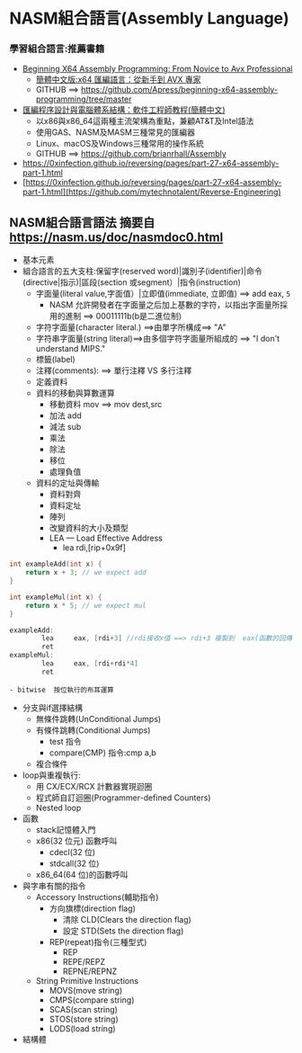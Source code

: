 # NASM組合語言(Assembly Language)
### 學習組合語言:推薦書籍
- [Beginning X64 Assembly Programming: From Novice to Avx Professional](https://www.tenlong.com.tw/products/9781484250754?list_name=srh)
  - [簡體中文版:x64 匯編語言：從新手到 AVX 專家 ](https://www.tenlong.com.tw/products/9787302595465?list_name=srh)
  - GITHUB ==> https://github.com/Apress/beginning-x64-assembly-programming/tree/master
- [匯編程序設計與電腦體系結構：軟件工程師教程(簡體中文)](https://www.tenlong.com.tw/products/9787111615163?list_name=srh)
  - 以x86與x86_64這兩種主流架構為重點，兼顧AT&T及Intel語法
  - 使用GAS、NASM及MASM三種常見的匯編器
  - Linux、macOS及Windows三種常用的操作系統
  - GITHUB ==> https://github.com/brianrhall/Assembly
- https://0xinfection.github.io/reversing/pages/part-27-x64-assembly-part-1.html
- [https://0xinfection.github.io/reversing/pages/part-27-x64-assembly-part-1.html](https://github.com/mytechnotalent/Reverse-Engineering)

## NASM組合語言語法  摘要自 https://nasm.us/doc/nasmdoc0.html
- 基本元素
- 組合語言的五大支柱:保留字(reserved word)|識別子(identifier)|命令(directive|指示)|區段(section 或segment）|指令(instruction)
  - 字面量(literal value,字面值）|立即值(immediate, 立即值) ==> add eax, `5`
    - NASM 允許開發者在字面量之后加上基數的字符，以指出字面量所採用的進制 ==>  00011111b(b是二進位制)
  - 字符字面量(character literal.) ==>由單字所構成==> "A"
  - 字符串字面量(string literal)==>由多個字符字面量所組成的 ==> "I don't understand MIPS."
  - 標籤(label)
  - 注釋(comments): ==> 單行注釋 VS 多行注釋
  - 定義資料
  - 資料的移動與算數運算
    - 移動資料 mov  ==> mov dest,src
    - 加法 add
    - 減法 sub
    - 乘法
    - 除法
    - 移位
    - 處理負值
  - 資料的定址與傳輸
    - 資料對齊
    - 資料定址
    - 陣列
    - 改變資料的大小及類型
    - LEA — Load Effective Address
      - lea  rdi,[rip+0x9f]
```c
int exampleAdd(int x) {
    return x + 3; // we expect add
}

int exampleMul(int x) {
    return x * 5; // we expect mul
}

exampleAdd:
        lea     eax, [rdi+3] //rdi接收x值 ==> rdi+3 複製到  eax(函數的回傳值)
        ret
exampleMul:
        lea     eax, [rdi+rdi*4]
        ret
```
    - bitwise  按位執行的布耳運算
  - 分支與if選擇結構
    - 無條件跳轉(UnConditional Jumps)
    - 有條件跳轉(Conditional Jumps)
      - test 指令
      - compare(CMP) 指令:cmp a,b
    - 複合條件
  - loop與重複執行:
    - 用 CX/ECX/RCX 計數器實現迴圈
    - 程式師自訂迴圈(Programmer-defined Counters)
    - Nested loop
  - 函數
    - stack記憶體入門
    - x86(32 位元) 函數呼叫
      - cdecl(32 位)
      - stdcall(32 位)
    - x86_64(64 位)的函數呼叫
  - 與字串有關的指令
    - Accessory Instructions(輔助指令)
      - 方向旗標(direction flag)
        - 清除 CLD(Clears the direction flag)
        - 設定 STD(Sets the direction flag)
      - REP(repeat)指令(三種型式)
        - REP
        - REPE/REPZ
        - REPNE/REPNZ 
    - String Primitive Instructions
      - MOVS(move string)
      - CMPS(compare string)
      - SCAS(scan string)
      - STOS(store string)
      - LODS(load string)
   - 結構體


